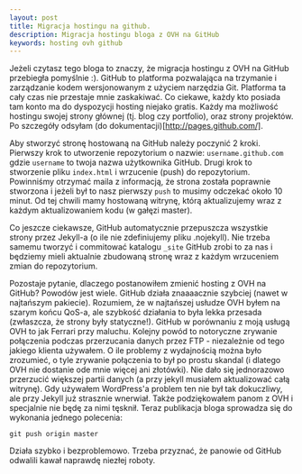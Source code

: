 ```yaml
---
layout: post
title: Migracja hostingu na github.
description: Migracja hostingu bloga z OVH na GitHub
keywords: hosting ovh github
---
```

Jeżeli czytasz tego bloga to znaczy, że migracja hostingu z OVH na GitHub przebiegła
pomyślnie :). GitHub to platforma pozwalająca na trzymanie i zarządzanie kodem
wersjonowanym z użyciem narzędzia Git. Platforma ta cały czas nie przestaje mnie
zaskakiwać. Co ciekawe, każdy kto posiada tam konto ma do dyspozycji hosting
niejako gratis. Każdy ma możliwość hostingu swojej strony głównej (tj. blog czy portfolio),
oraz strony projektów. Po szczegóły odsyłam (do dokumentacji)[http://pages.github.com/].

Aby stworzyć stronę hostowaną na GitHub należy poczynić 2 kroki. Pierwszy krok
to utworzenie repozytorium o nazwie: ``username.github.com`` gdzie ``username`` to
twoja nazwa użytkownika GitHub. Drugi krok to stworzenie pliku ``index.html``
i wrzucenie (push) do repozytorium. Powinniśmy otrzymać maila z informacją, że strona
została poprawnie stworzona i jeżeli był to nasz pierwszy ``push`` to musimy odczekać
około 10 minut. Od tej chwili mamy hostowaną witrynę, którą aktualizujemy wraz z każdym
aktualizowaniem kodu (w gałęzi master).

Co jeszcze ciekawsze, GitHub automatycznie przepuszcza wszystkie strony przez
Jekyll-a (o ile nie zdefiniujemy pliku .nojekyll). Nie trzeba samemu tworzyć i
commitować katalogu ``_site`` GitHub zrobi to za nas i będziemy mieli aktualnie
zbudowaną stronę wraz z każdym wrzuceniem zmian do repozytorium.

Pozostaje pytanie, dlaczego postanowiłem zmienić hosting z OVH na GitHub? Powodów jest
wiele. GitHub działa znaaaacznie szybciej (nawet w najtańszym pakiecie). Rozumiem, że
w najtańszej usłudze OVH byłem na szarym końcu QoS-a, ale szybkość działania to
była lekka przesada (zwłaszcza, że strony były statyczne!). GitHub w porównaniu
z moją usługą OVH to jak Ferrari przy maluchu. Kolejny powód to notoryczne zrywanie
połączenia podczas przerzucania danych przez FTP - niezależnie od tego jakiego
klienta używałem. O ile problemy z wydajnością można było zrozumieć, o tyle
zrywanie połączenia to był po prostu skandal (i dlatego OVH nie dostanie ode mnie
więcej ani złotówki). Nie dało się jednorazowo przerzucić większej partii danych
(a przy jekyll musiałem aktualizować całą witrynę). Gdy używałem WordPress'a
problem ten nie był tak dokuczliwy, ale przy Jekyll już strasznie wnerwiał. Także
podziękowałem panom z OVH i specjalnie nie będę za nimi tęsknił. Teraz publikacja
bloga sprowadza się do wykonania jednego polecenia:

    git push origin master
  
Działa szybko i bezproblemowo. Trzeba przyznać, że panowie od GitHub odwalili
kawał naprawdę niezłej roboty.
